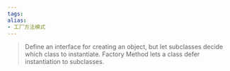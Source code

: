 ```yaml
---
tags: 
alias:
- 工厂方法模式
---
```

 

> Define an interface for creating an object, but let subclasses decide which class to instantiate. Factory Method lets a class defer instantiation to subclasses.


